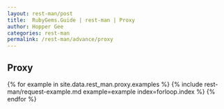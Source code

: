 ```yaml
---
layout: rest-man/post
title:  RubyGems.Guide | rest-man | Proxy
author: Hopper Gee
categories: rest-man
permalink: /rest-man/advance/proxy
---
```


<div class="post">
  <h2 class="title">Proxy</h2>

  {% for example in site.data.rest_man.proxy.examples %}
    {% include rest-man/request-example.md example=example index=forloop.index %}
  {% endfor %}
</div>
